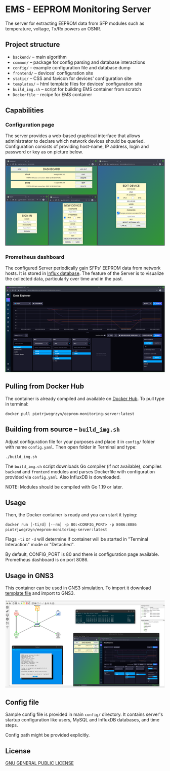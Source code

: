 # EMS - EEPROM Monitoring Server
The server for extracting EEPROM data from SFP modules such as temperature, voltage, Tx/Rx powers an OSNR.

## Project structure

* `backend/` – main algorithm
* `common/` – package for config parsing and database interactions 
* `config/` – example configuration file and database dump
* `frontend/` – devices' configuration site
* `static/` – CSS and favicon for devices' configuration site
* `templates/` – html template files for devices' configuration site
* `build_img.sh` – script for building EMS container from scratch
* `Dockerfile` – recipe for EMS container

## Capabilities

### Configuration page

The server provides a web-based graphical interface that allows administrator to declare which network devices should be queried. Configuration consists of providing host-name, IP address, login and password or key as on picture below.

![frontend_unit.png](.github/frontend_unit.png)

### Prometheus dashboard

The configured Server periodically gain SFPs' EEPROM data from network hosts. It is stored in [Influx database](https://www.influxdata.com/). The feature of the Server is to visualize the collected data, particularly over time and in the past.

![backend_unit.png](.github/backend_unit.png)

## Pulling from Docker Hub
The container is already compiled and available on [Docker Hub](https://hub.docker.com/r/piotrjwegrzyn/eeprom-monitoring-server). To pull type in terminal:
```
docker pull piotrjwegrzyn/eeprom-monitoring-server:latest
```

## Building from source – `build_img.sh`
Adjust configuration file for your purposes and place it in `config/` folder with name `config.yaml`.
Then open folder in Terminal and type:
```
./build_img.sh
```

The `build_img.sh` script downloads Go compiler (if not available), compiles `backend` and `frontend` modules and parses Dockerfile with configuration provided via `config.yaml`.
Also InfluxDB is downloaded.

NOTE: Modules should be compiled with Go 1.19 or later.

## Usage
Then, the Docker container is ready and you can start it typing:
```
docker run [-ti/d] [--rm] -p 80:<CONFIG_PORT> -p 8086:8086 piotrjwegrzyn/eeprom-monitoring-server:latest
```

Flags `-ti` or `-d` will determine if container will be started in "Terminal Interaction" mode or "Detached".

By default, CONFIG_PORT is 80 and there is configuration page available. Prometheus dashboard is on port 8086.

## Usage in GNS3

This container can be used in GNS3 simulation. To import it download [template file](.github/ems-template.gns3a) and import to GNS3.

![gns3.png](.github/gns3.png)


## Config file
Sample config file is provided in main `config/` directory. It contains server's startup configuration like users, MySQL and InfluxDB databases, and time steps.

Config path might be provided explicitly.

## License
[GNU GENERAL PUBLIC LICENSE](https://github.com/piotrjwegrzyn/eeprom-monitoring-server/blob/master/LICENSE)

